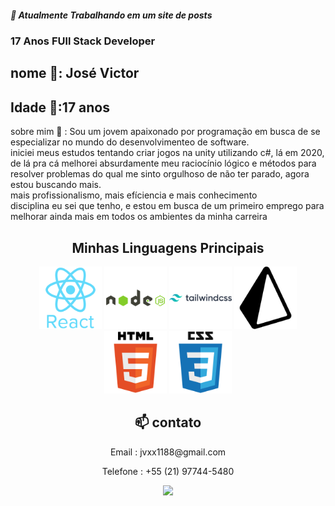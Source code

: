 <h5> 🔭 Atualmente Trabalhando em um site de posts</h3>
<h3> 17 Anos FUll Stack Developer</h3>

<h2> nome 💬: José Victor</h2>
<h2> Idade 💬:17 anos</h2>
<p width="50%">sobre mim 🤔 : Sou um jovem apaixonado por programação em busca de se especializar no mundo do desenvolvimenteo de software. <br/> iniciei meus estudos tentando criar jogos na unity utilizando c#, lá em 2020, de lá pra cá melhorei absurdamente meu raciocínio lógico e métodos para resolver problemas do qual me sinto orgulhoso de não ter parado, agora estou buscando mais. <br/> mais profissionalismo, mais efíciencia e mais conhecimento <br/> disciplina eu sei que tenho, e estou em busca de um primeiro emprego para melhorar ainda mais em todos os ambientes da minha carreira</p>



<h2 align="center">Minhas Linguagens Principais</h2>


  <div align="center">

  <img width="100" src="./icons/react-original-wordmark.svg">
  <img width="100" src="./icons/node.svg">
  <img width="100" src="./icons/tailwind.svg">
  <img width="100" src="./icons/prisma.svg">
  <img width="100" src="./icons/html.svg">
  <img width="100" src="./icons/css.svg">
  </div>









<div align="center">
  <h2 >📫 contato</h2> 
<p>Email : jvxx1188@gmail.com</p>
<p>Telefone : +55 (21) 97744-5480</p>
<a target="_blank" href="https://www.linkedin.com/in/jos%C3%A9-dami%C3%A3o-b8b3b5258/"> <img src="https://img.shields.io/badge/LinkedIn-0077B5?style=for-the-badge&logo=linkedin&logoColor=white"></img></a>
</div>

<!--falta adicionar meus projetos, adicionar um sobre mim melhor e talvez ajeitar as linguagens-->


